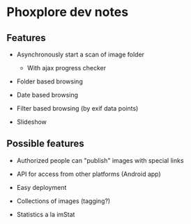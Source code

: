 Phoxplore dev notes
===================

Features
--------

* Asynchronously start a scan of image folder
	- With ajax progress checker

* Folder based browsing

* Date based browsing

* Filter based browsing (by exif data points)

* Slideshow


Possible features
-----------------

* Authorized people can "publish" images with special links

* API for access from other platforms (Android app)

* Easy deployment

* Collections of images (tagging?)

* Statistics a la imStat
